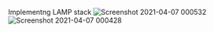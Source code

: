 Implementng LAMP stack
![Screenshot 2021-04-07 000532](https://user-images.githubusercontent.com/82029504/114527360-d11acf80-9c3f-11eb-8257-268b41b20500.png)
![Screenshot 2021-04-07 000428](https://user-images.githubusercontent.com/82029504/114527417-e132af00-9c3f-11eb-930b-9f1f54eef70d.png)
